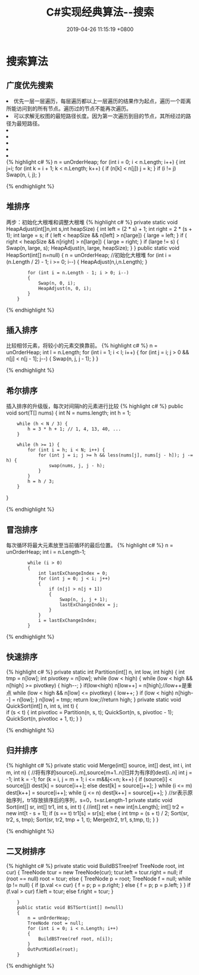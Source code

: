 ﻿---
layout: post
title:  "C#实现经典算法--搜索"
date:   2019-04-26 11:15:19 +0800
categories: jekyll update
---
# 搜索算法
## 广度优先搜索
<li>优先一层一层遍历，每层遍历都以上一层遍历的结果作为起点，遍历一个距离所能访问到的所有节点。遍历过的节点不能再次遍历。</li>
<li>可以求解无权图的最短路径长度。因为第一次遍历到目的节点，其所经过的路径为最短路径。</li>
<li></li>
<li></li>
<li></li>
<li></li>
<li></li>
{% highlight c# %}
n = unOrderHeap;
            for (int i = 0; i < n.Length; i++)
            {
                int j=i;
                for (int k = i + 1; k < n.Length; k++)
                {
                    if (n[k] < n[j])
                        j = k;
                }
                if (i != j)
                    Swap(n, i, j);
            }

{% endhighlight %}
## 堆排序
两步：初始化大根堆和调整大根堆
{% highlight c# %}
private static void HeapAdjust(int[]n,int s,int heapSize)
        {
            int left = (2 * s) + 1;
            int right = 2 * (s + 1);
            int large = s;
            if ( left < heapSize && n[left] > n[large])
            {
                large = left;
            }
            if ( right < heapSize && n[right] > n[large])
            {
                large = right;
            }
            if (large != s)
            {
                Swap(n, large, s);
                HeapAdjust(n, large, heapSize);
            }
        }
public static void HeapSort(int[] n=null)
        {
            n = unOrderHeap;
            //初始化大根堆
            for (int i = (n.Length / 2) - 1; i >= 0; i--)
            {
                HeapAdjust(n,i,n.Length);
            }

            for (int i = n.Length - 1; i > 0; i--)
            {
                Swap(n, 0, i);
                HeapAdjust(n, 0, i);
            }
        }

{% endhighlight %}
## 插入排序
比较相邻元素，将较小的元素交换靠前。
{% highlight c# %}
n = unOrderHeap;
            int l = n.Length;
            for (int i = 1; i < l; i++)
            {
                for (int j = i; j > 0 && n[j] < n[j - 1]; j--)
                {
                    Swap(n, j, j - 1);
                }
            }

{% endhighlight %}
## 希尔排序
插入排序的升级版，每次对间隔h的元素进行比较
{% highlight c# %}
public void sort(T[] nums) {
        int N = nums.length;
        int h = 1;

        while (h < N / 3) {
            h = 3 * h + 1; // 1, 4, 13, 40, ...
        }

        while (h >= 1) {
            for (int i = h; i < N; i++) {
                for (int j = i; j >= h && less(nums[j], nums[j - h]); j -= h) {
                    swap(nums, j, j - h);
                }
            }
            h = h / 3;
        }
}

{% endhighlight %}
## 冒泡排序
每次循环将最大元素放至当前循环的最后位置。
{% highlight c# %}
			n = unOrderHeap;
            int i = n.Length-1;
            
            while (i > 0)
            {
                int lastExChangeIndex = 0;
                for (int j = 0; j < i; j++)
                {
                    if (n[j] > n[j + 1])
                    {
                        Swap(n, j, j + 1);
                        lastExChangeIndex = j;
                    }
                }
                i = lastExChangeIndex;
            }

{% endhighlight %}
## 快速排序
{% highlight c# %}
private static int Partition(int[] n, int low, int high)
        {
            int tmp = n[low];
            int pivotkey = n[low];
            while (low < high)
            {
                while (low < high && n[high] >= pivotkey)
                {
                    high--;
                }
                if(low<high)
                    n[low++] = n[high];//low++是重点
                while (low < high && n[low] <= pivotkey)
                {
                    low++;
                }
                if (low < high)
                    n[high--] = n[low];
            }
            n[low] = tmp;
            return low;//return high;
        }
private static void QuickSort(int[] n, int s, int t)
        {            
            if (s < t)
            {
                int pivotloc = Partition(n, s, t);
                QuickSort(n, s, pivotloc - 1);
                QuickSort(n, pivotloc + 1, t);
            }
        }

{% endhighlight %}
## 归并排序
{% highlight c# %}
private static void Merge(int[] source, int[] dest, int i, int m, int n)
        {
            //将有序的source[i..m],source[m+1..n]归并为有序的dest[i..n]
            int j = -1; int k = -1;
            for (k = i, j = m + 1; i <= m&&j<=n; k++)
            {
                if (source[i] < source[j])
                    dest[k] = source[i++];
                else
                    dest[k] = source[j++];
            }
            while (i <= m)
                dest[k++] = source[i++];
            while (j <= n)
                dest[k++] = source[j++];
        }
//sr表示原始序列，tr1存放排序后的序列，s=0，t=sr.Length-1
        private static void Sort(int[] sr, int[] tr1, int s, int t)
        {
            //int[] ret = new int[n.Length];
            int[] tr2 = new int[t - s + 1];
            if (s == t)
                tr1[s] = sr[s];
            else
            {
                int tmp = (s + t) / 2;
                Sort(sr, tr2, s, tmp);
                Sort(sr, tr2, tmp + 1, t);
                Merge(tr2, tr1, s,tmp, t);
            }
        }

{% endhighlight %}
## 二叉树排序
{% highlight c# %}
private static void BuildBSTree(ref TreeNode root, int cur)
        {
            TreeNode tcur = new TreeNode(cur);
            tcur.left = tcur.right = null;
            if (root == null)
                root = tcur;
            else
            {
                TreeNode p = root;
                TreeNode f = null;
                while (p != null)
                {
                    if (p.val <= cur)
                    {
                        f = p;
                        p = p.right;
                    }
                    else
                    {
                        f = p;
                        p = p.left;
                    }
                }
                if (f.val > cur)
                    f.left = tcur;
                else
                    f.right = tcur;
            }
            
        }
        public static void BSTSort(int[] n=null)
        {
            n = unOrderHeap;
            TreeNode root = null;
            for (int i = 0; i < n.Length; i++)
            {
                BuildBSTree(ref root, n[i]);
            }
            OutPutMiddle(root);
        }

{% endhighlight %}
